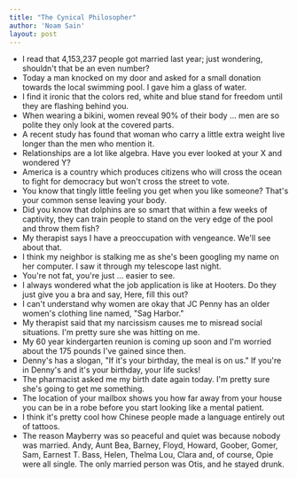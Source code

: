 ```yaml
---
title: "The Cynical Philosopher"
author: 'Noam Sain'
layout: post
---
```


- I read that 4,153,237 people got married last year; just wondering, shouldn't that be an even number?
- Today a man knocked on my door and asked for a small donation towards the local swimming pool. I gave him a glass of water.
- I find it ironic that the colors red, white and blue stand for freedom until they are flashing behind you.
- When wearing a bikini, women reveal 90% of their body … men are so polite they only look at the covered parts.
- A recent study has found that woman who carry a little extra weight live longer than the men who mention it.
- Relationships are a lot like algebra. Have you ever looked at your X and wondered Y?
- America is a country which produces citizens who will cross the ocean to fight for democracy but won't cross the street to vote.
- You know that tingly little feeling you get when you like someone? That's your common sense leaving your body.
- Did you know that dolphins are so smart that within a few weeks of captivity, they can train people to stand on the very edge of the pool and throw them fish?
- My therapist says I have a preoccupation with vengeance. We'll see about that.
- I think my neighbor is stalking me as she's been googling my name on her computer. I saw it through my telescope last night.
- You're not fat, you're just … easier to see.
- I always wondered what the job application is like at Hooters. Do they just give you a bra and say, Here, fill this out?
- I can't understand why women are okay that JC Penny has an older women's clothing line named, "Sag Harbor."
- My therapist said that my narcissism causes me to misread social situations. I'm pretty sure she was hitting on me.
- My 60 year kindergarten reunion is coming up soon and I'm worried about the 175 pounds I've gained since then.
- Denny's has a slogan, "If it's your birthday, the meal is on us." If you're in Denny's and it's your birthday, your life sucks!
- The pharmacist asked me my birth date again today. I'm pretty sure she's going to get me something.
- The location of your mailbox shows you how far away from your house you can be in a robe before you start looking like a mental patient.
- I think it's pretty cool how Chinese people made a language entirely out of tattoos.
- The reason Mayberry was so peaceful and quiet was because nobody was married. Andy, Aunt Bea, Barney, Floyd, Howard, Goober, Gomer, Sam, Earnest T. Bass, Helen, Thelma Lou, Clara and, of course, Opie were all single. The only married person was Otis, and he stayed drunk.
